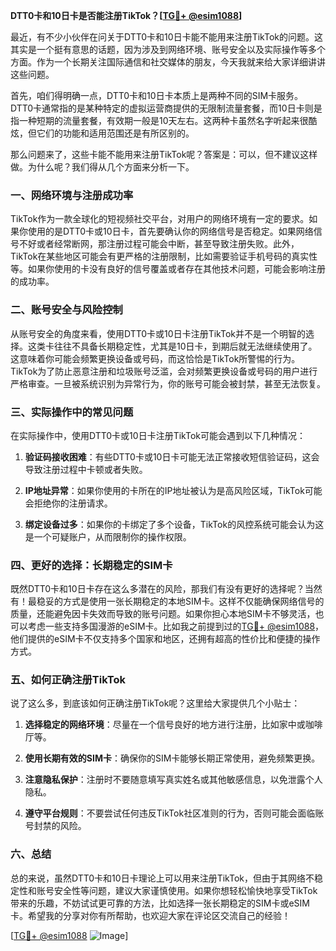 **DTT0卡和10日卡是否能注册TikTok？[[TG💪+ @esim1088](https://t.me/s/esim1088)]**

最近，有不少小伙伴在问关于DTT0卡和10日卡能不能用来注册TikTok的问题。这其实是一个挺有意思的话题，因为涉及到网络环境、账号安全以及实际操作等多个方面。作为一个长期关注国际通信和社交媒体的朋友，今天我就来给大家详细讲讲这些问题。

首先，咱们得明确一点，DTT0卡和10日卡本质上是两种不同的SIM卡服务。DTT0卡通常指的是某种特定的虚拟运营商提供的无限制流量套餐，而10日卡则是指一种短期的流量套餐，有效期一般是10天左右。这两种卡虽然名字听起来很酷炫，但它们的功能和适用范围还是有所区别的。

那么问题来了，这些卡能不能用来注册TikTok呢？答案是：可以，但不建议这样做。为什么呢？我们得从几个方面来分析一下。

### **一、网络环境与注册成功率**

TikTok作为一款全球化的短视频社交平台，对用户的网络环境有一定的要求。如果你使用的是DTT0卡或10日卡，首先要确认你的网络信号是否稳定。如果网络信号不好或者经常断网，那注册过程可能会中断，甚至导致注册失败。此外，TikTok在某些地区可能会有更严格的注册限制，比如需要验证手机号码的真实性等。如果你使用的卡没有良好的信号覆盖或者存在其他技术问题，可能会影响注册的成功率。

### **二、账号安全与风险控制**

从账号安全的角度来看，使用DTT0卡或10日卡注册TikTok并不是一个明智的选择。这类卡往往不具备长期稳定性，尤其是10日卡，到期后就无法继续使用了。这意味着你可能会频繁更换设备或号码，而这恰恰是TikTok所警惕的行为。TikTok为了防止恶意注册和垃圾账号泛滥，会对频繁更换设备或号码的用户进行严格审查。一旦被系统识别为异常行为，你的账号可能会被封禁，甚至无法恢复。

### **三、实际操作中的常见问题**

在实际操作中，使用DTT0卡或10日卡注册TikTok可能会遇到以下几种情况：

1. **验证码接收困难**：有些DTT0卡或10日卡可能无法正常接收短信验证码，这会导致注册过程中卡顿或者失败。
   
2. **IP地址异常**：如果你使用的卡所在的IP地址被认为是高风险区域，TikTok可能会拒绝你的注册请求。

3. **绑定设备过多**：如果你的卡绑定了多个设备，TikTok的风控系统可能会认为这是一个可疑账户，从而限制你的操作权限。

### **四、更好的选择：长期稳定的SIM卡**

既然DTT0卡和10日卡存在这么多潜在的风险，那我们有没有更好的选择呢？当然有！最稳妥的方式是使用一张长期稳定的本地SIM卡。这样不仅能确保网络信号的质量，还能避免因卡失效而导致的账号问题。如果你担心本地SIM卡不够灵活，也可以考虑一些支持多国漫游的eSIM卡。比如我之前提到过的[TG💪+ @esim1088](https://t.me/s/esim1088)，他们提供的eSIM卡不仅支持多个国家和地区，还拥有超高的性价比和便捷的操作方式。

### **五、如何正确注册TikTok**

说了这么多，到底该如何正确注册TikTok呢？这里给大家提供几个小贴士：

1. **选择稳定的网络环境**：尽量在一个信号良好的地方进行注册，比如家中或咖啡厅等。

2. **使用长期有效的SIM卡**：确保你的SIM卡能够长期正常使用，避免频繁更换。

3. **注意隐私保护**：注册时不要随意填写真实姓名或其他敏感信息，以免泄露个人隐私。

4. **遵守平台规则**：不要尝试任何违反TikTok社区准则的行为，否则可能会面临账号封禁的风险。

### **六、总结**

总的来说，虽然DTT0卡和10日卡理论上可以用来注册TikTok，但由于其网络不稳定性和账号安全性等问题，建议大家谨慎使用。如果你想轻松愉快地享受TikTok带来的乐趣，不妨试试更可靠的方法，比如选择一张长期稳定的SIM卡或eSIM卡。希望我的分享对你有所帮助，也欢迎大家在评论区交流自己的经验！

[[TG💪+ @esim1088](https://t.me/s/esim1088) ![Image](https://i.postimg.cc/4NQfJmqS/Snipaste-2025-05-13-00-14-12.png)]
